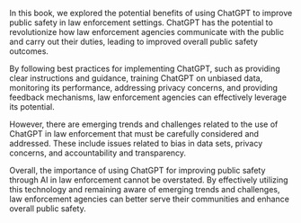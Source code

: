 
In this book, we explored the potential benefits of using ChatGPT to improve public safety in law enforcement settings. ChatGPT has the potential to revolutionize how law enforcement agencies communicate with the public and carry out their duties, leading to improved overall public safety outcomes.

By following best practices for implementing ChatGPT, such as providing clear instructions and guidance, training ChatGPT on unbiased data, monitoring its performance, addressing privacy concerns, and providing feedback mechanisms, law enforcement agencies can effectively leverage its potential.

However, there are emerging trends and challenges related to the use of ChatGPT in law enforcement that must be carefully considered and addressed. These include issues related to bias in data sets, privacy concerns, and accountability and transparency.

Overall, the importance of using ChatGPT for improving public safety through AI in law enforcement cannot be overstated. By effectively utilizing this technology and remaining aware of emerging trends and challenges, law enforcement agencies can better serve their communities and enhance overall public safety.

